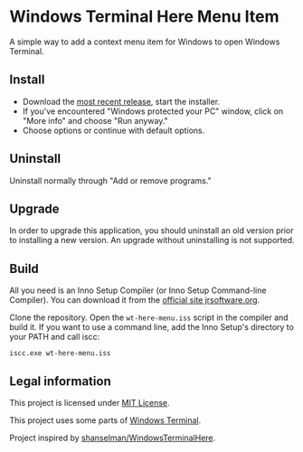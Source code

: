 # Windows Terminal Here Menu Item

A simple way to add a context menu item for Windows to open Windows Terminal.

## Install

* Download the [most recent release][release], start the installer.
* If you've encountered "Windows protected your PC" window, click on "More info"
  and choose "Run anyway."
* Choose options or continue with default options.

## Uninstall

Uninstall normally through "Add or remove programs."

## Upgrade

In order to upgrade this application, you should uninstall an old version
prior to installing a new version.
An upgrade without uninstalling is not supported.

## Build

All you need is an Inno Setup Compiler (or Inno Setup Command-line Compiler).
You can download it from the [official site jrsoftware.org][inno-setup].

Clone the repository. Open the `wt-here-menu.iss` script in the compiler
and build it. If you want to use a command line, add the Inno Setup's
directory to your PATH and call iscc:

```
iscc.exe wt-here-menu.iss
```

## Legal information

This project is licensed under [MIT License][license].

This project uses some parts of [Windows Terminal][wt-license].

Project inspired by [shanselman/WindowsTerminalHere][inspired].

[release]: https://github.com/rensatsu/windows-terminal-here/releases/latest
[license]: https://github.com/rensatsu/windows-terminal-here/blob/master/LICENSE
[wt-license]: https://github.com/microsoft/terminal/blob/a6a8937af7af1f98f7e0888b4b10cf5adf057990/LICENSE
[inspired]: https://github.com/shanselman/WindowsTerminalHere
[inno-setup]: https://jrsoftware.org/isdl.php
